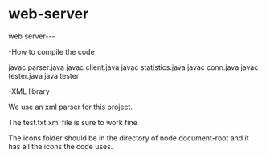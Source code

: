 # web-server
web server---

-How to compile the code

javac parser.java
javac client.java
javac statistics.java
javac conn.java
javac tester.java
java tester <XML file>

-XML library

We use an xml parser for this project.

The test.txt xml file is sure to work fine

The icons folder should be in the directory of node document-root and it has all the icons the code uses.
